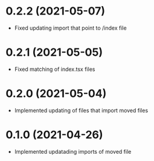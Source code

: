 # 0.2.2 (2021-05-07)
- Fixed updating import that point to /index file

# 0.2.1 (2021-05-05)

- Fixed matching of index.tsx files

# 0.2.0 (2021-05-04)

- Implemented updating of files that import moved files

# 0.1.0 (2021-04-26)

- Implemented updatading imports of moved file
